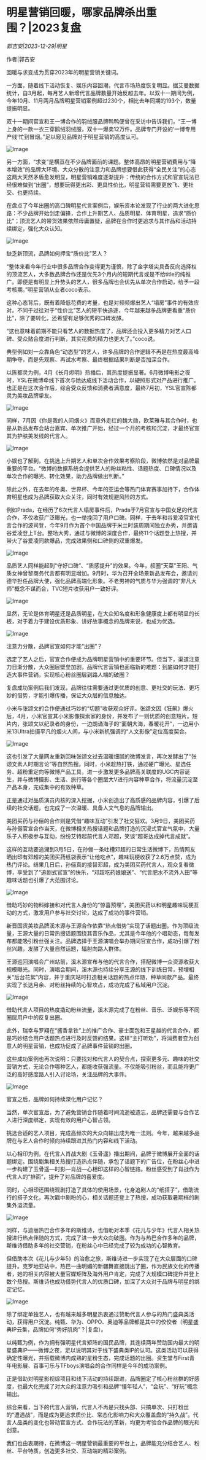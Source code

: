 # 明星营销回暖，哪家品牌杀出重围？|2023复盘

*郭吉安|2023-12-29|明星*

作者|郭吉安

回暖与求变成为贯穿2023年的明星营销关键词。

一方面，随着线下活动恢复、娱乐内容回潮，代言市场热度恢复明显。据艾曼数据统计，自3月起，每月艺人新增代言品牌数量开始反超去年。以双十一期间为例，今年10月、11月两月品牌明星营销案例超过230个，相比去年同期的193个，数量提振明显。

双十一期间官宣和王一博合作的羽绒服品牌鸭鸭便曾在采访中告诉我们，“王一博上身的一款一衣三穿鹅绒羽绒服，双十一爆卖12万件。品牌专门开设的‘一博专用产线’忙到冒烟。”足以窥见品牌对于明星营销的高度认可。

![Image](https://mmbiz.qpic.cn/mmbiz_jpg/UgtzVuzhFd4o9PDJqLrZE2tibT1DAs22Tjsy5iaEHAlsP3ictabyvxuWcDQyeePx0VQTYr5kAk4bWLeqkaCgUad4w/640?wx_fmt=jpeg&from=appmsg&wxfrom=5&wx_lazy=1&wx_co=1)

另一方面，“求变”是横亘在不少品牌面前的课题。整体高昂的明星营销费用与“降本增效”的品牌大环境、大众分散的注意力和品牌想要借此获得“全民关注”的心态这两大天然矛盾愈发明显，明星营销难度逐渐提升：传统的合作方式和官宣玩法已经很难做到“出圈”，想要玩得更出彩、更具性价比，明星营销需要更放飞、更社交、也更持续。

在盘点了今年出圈的高口碑明星代言案例后，娱乐资本论发现了行业的两大进化思路：不少品牌开始剑走偏锋，合作上升期艺人、品质明星、体育明星，追求“质价比”；顶流艺人的带货效果依然毋庸置疑，品牌在合作时更追求与其作品和活动持续绑定，强化大众认知。

![Image](https://mmbiz.qpic.cn/mmbiz_png/jNZszpkibXx8r0eeusveAtyj98pKeBEz7tMuAmiadsyvAk4l30TZvmgP03RGX0iaosuL5yVawsdblYqeWUcOTHYoQ/640?wx_fmt=png&wxfrom=5&wx_lazy=1&wx_co=1)

缺乏新顶流，品牌如何押宝“质价比”艺人？

“整体来看今年行业中很多品牌合作变得更为谨慎，除了金字塔尖具备反向选择权的顶流艺人，大多数品牌合作还是优先3个月内的短期代言或是不给title的纯推广。即便是有明显上升势头的艺人，很多品牌也会优先从单次合作启动，给予一段考核期。”明星营销从业者coco表示。

这种心态背后，既有着降低花费的考量，也是对频频爆出艺人“塌房”事件的有效应对。不同于过往对于“性价比”艺人的短平快追逐，今年越来越多品牌更看重“质价比”，除了要转化，还希望有足够优秀的口碑发酵。

“这也意味着前期不能只看艺人的数据热度了，品牌还会投入更多精力对艺人口碑、受众贴合度进行判断，其实花费的精力也更大了。”coco说。

典型例如对一众靠角色“动态型”的艺人，许多品牌的合作逻辑不再是在热度最高峰期争夺，而是先观察、再试水考察、最终根据结果判断是否加深合作。

以陈都灵为例，4月《长月烬明》热播后，其热度提振显著。6月微博电影之夜时，YSL在微博牵线下首次与她达成线下活动合作，以硬照形式对产品进行推广。也正是在这次合作后，综合受众反馈和消费者满意度，最终7月初，YSL官宣陈都灵为美妆品牌挚友。

![Image](https://mmbiz.qpic.cn/mmbiz_jpg/UgtzVuzhFd4o9PDJqLrZE2tibT1DAs22TfCFutN2A8rm09hEM5Se1QwHfYyxnB0M2QEDt7dBvC4Feg49iawYibOJw/640?wx_fmt=jpeg&from=appmsg&wxfrom=5&wx_lazy=1&wx_co=1)

同样，7月因《你是我的人间烟火》而意外走红的魏大勋，欧莱雅与其合作时，也是从新品发布会站台嘉宾、单次推广开始，经过一个月的考核和沉淀，才最终官宣其为护肤美发线的代言人。

![Image](https://mmbiz.qpic.cn/mmbiz_jpg/UgtzVuzhFd4o9PDJqLrZE2tibT1DAs22T43Abf48eWPuokGEoeRU603uRJl1Au4bKTdue8lE8NE3UZatO8Pwoibw/640?wx_fmt=jpeg&from=appmsg&wxfrom=5&wx_lazy=1&wx_co=1)

小娱也了解到，在挑选上升期艺人和单次合作效果考察阶段，微博依然是对品牌最重要的平台。“微博的数据系统会提供艺人的粉丝粘性、话题热度、口碑情况以及单次合作的曝光、转化效果，助力品牌做出判断。”

除此之外，在去年的冬奥、世界杯、今年的亚运会等热门体育赛事加持下，合作体育明星也成为品牌获取大众关注，同时有效规避风险的方式。

例如Prada，在经历了6次代言人塌房事件后，Prada于7月官宣与中国女足的代言合作，不仅收获广泛曝光，也一举挽回了用户口碑。同样，于去年和谷爱凌官宣代言合作的波司登，今年9月作为首个中国品牌于米兰时装周期间独立办秀，并邀请谷爱凌登上T台。整场大秀，通过与微博的深度合作，最终11个话题登上热搜，并带火了谷爱凌同款爆品，完成效果侧和口碑侧的双重爆发。

![Image](https://mmbiz.qpic.cn/mmbiz_jpg/UgtzVuzhFd4o9PDJqLrZE2tibT1DAs22TIruC8TxOng9JiceJVlgDJLo6qNUOQgXwibYD7OvToWaW2Kg7Hq98ODwQ/640?wx_fmt=jpeg&from=appmsg&wxfrom=5&wx_lazy=1&wx_co=1)

品质艺人同样能起到“守好口碑”、“质感提升”的效果。今年，叔圈“天菜”王阳、气质女神曾黎商务代言都有明显增加。9月时，华为召开全场景新品发布会，邀请刘德华担任品牌大使，强化品牌高端化形象。不老男神的气质与华为强调的“非凡大师”概念不谋而合，TVC短片收获用户一致好评。

![Image](https://mmbiz.qpic.cn/mmbiz_jpg/UgtzVuzhFd4o9PDJqLrZE2tibT1DAs22TNcTRmSIt7hXQ94FOIc01BD1TrGiceGqHaxYib48roGvtVh5Lu2EcBaRw/640?wx_fmt=jpeg&from=appmsg&wxfrom=5&wx_lazy=1&wx_co=1)

显然，无论是体育明星还是品质明星，在大众知名度和形象健康度上都有明显的长板，对于着力于建设优质形象、讲好故事概念的品牌来说，也成为优选。

![Image](https://mmbiz.qpic.cn/mmbiz_png/jNZszpkibXx8r0eeusveAtyj98pKeBEz7ejDSZf97dAE3mMYqSpwDp0blV0YsOONibSOjLz8EycRV8uxj7xc8QIg/640?wx_fmt=png&wxfrom=5&wx_lazy=1&wx_co=1)

注意力分散，品牌官宣如何才能“出圈”？

选定了艺人之后，官宣合作便成为品牌明星营销中的重要环节。但当下，渠道注意力日渐分散，大众圈层壁垒加剧，品牌代言营销也面临新的难题：到底如何才能打造大事件营销，实现核心粉丝圈层到路人端的破圈？

复盘成功案例后我们发现，品牌往往需要通过更优质的创意、更社交的玩法、更巧妙的借势，才能引爆传播，保证大众层的信息触达。

小米与张颂文的合作便通过巧妙的“切题”收获观众好评。张颂文因《狂飙》爆火后，4月，小米官宣其小米影像探索家的身份，并发布了一则优质的创意短片。短片内，张颂文以纪录者的身份，一边朗诵海子的“面朝大海，春暖花开”，一边用小米13Ultra拍摄平凡的烟火人间，与小米新机强调的“人文影像”定位高度契合。

![Image](https://mmbiz.qpic.cn/mmbiz_jpg/UgtzVuzhFd4o9PDJqLrZE2tibT1DAs22TFKs9L31SFxzJROicU6syiaLuxZIBNyCvnZ3icCWibXeWLlNATTqiadZPtVw/640?wx_fmt=jpeg&from=appmsg&wxfrom=5&wx_lazy=1&wx_co=1)

这也引发了大量网友重新回味张颂文过去温暖细腻的微博发言，再次发酵出了“张颂文素人时期言论”等自然热搜。同时，小米趁热打铁，通过硬广曝光、星选任务、超粉重定向等微博产品工具，进一步激发更多品牌高关联度的UGC内容诞生，并与微博摄影、生活、旅行等各个圈层大V进行内容种草合作，将流量沉淀至产品本身，完成集中的有效种草。

正是通过对品质演员内核的深入挖掘，小米创造出了高质感的品牌内容，引爆了后续的社交话题，也完成了一次温暖、具备人文气息的品牌输出。

美团买药与孙俪的合作则是凭借“趣味互动”引发了社交狂欢。3月9日，美团买药与孙俪官宣合作当天，在微博相关热搜话题和品牌打造的沉浸式官宣气氛中，大量乐子人积极参与互动，纷纷艾特起前代言人邓超，笑谈“超哥达成掉代言成就”。

这样的互动要追溯到3月5日，在孙俪一条吐槽邓超的日常生活微博下，热情网友晒出印有邓超的美团买药纸袋表示“让他吃点”，趣味玩梗收获了2.6万点赞，成为热门评论。结果几日后，孙俪真的接替邓超，成为美团买药代言人，观众复看微博，享受到了“追剧式官宣”的快乐，“邓超吃药娘娘送”、“代言肥水不流外人田”等趣味话题也引爆了大范围讨论。

![Image](https://mmbiz.qpic.cn/mmbiz_jpg/UgtzVuzhFd4o9PDJqLrZE2tibT1DAs22T9XcQDCX88Raib9fumXU1xP1wqPBPzGo2mbvEA8iconsOf5D5t9zg80wA/640?wx_fmt=jpeg&from=appmsg&wxfrom=5&wx_lazy=1&wx_co=1)

借助巧妙的物料嫁接和对代言人身份的“惊喜预埋”，美团买药以和明星趣味玩梗互动的方式，激发用户参与社交讨论，达成了成功的事件营销。

新晋国货美妆品牌溪木源与王源合作依靠“热点借势”实现了话题出圈。作为顶级流量，王源大量的日常热搜话题围绕其音乐作品，尤其是今年他的个唱动态，每每发布都能吸引粉丝强关注。品牌选择于王源演唱会举办期间官宣合作，成功引爆了粉丝兴趣，发酵了大量自然话题，辐射向路人群体。

王源巡回演唱会广州站前，溪木源宣布与他的代言合作，搭配微博一众资源收获大规模曝光。同时，演唱会期间，溪木源也持续分享王源的线下训练日常，预埋相关“后台花絮”内容，并于重庆站时打造相关话题的热点伴随，种草同款产品。最终实现了长达月余、对粉丝持续的心智攻占，成功完成了私域用户沉淀。

![Image](https://mmbiz.qpic.cn/mmbiz_jpg/UgtzVuzhFd4o9PDJqLrZE2tibT1DAs22Tvowsg5nWvUoAB40icCpKj9lEYeuTxmibM8RqbjKocOibXzm10sjU5N3KQ/640?wx_fmt=jpeg&from=appmsg&wxfrom=5&wx_lazy=1&wx_co=1)

借助代言人项目的热度撬动粉丝流量，溪木源完成了在粉丝、音乐、泛娱乐等不同圈层用户中的反复出圈。

此外，瑞幸与罗翔在“酱香拿铁”上的推广合作、豪士面包和王星越的代言合作，都是巧妙结合用户话题热点进行及时反馈的结果。这样“主打听劝”，将消费者变为创意人的明星营销，也成功促成了品牌事件营销的出圈。

这些成功案例也再次说明：只要找对和代言人的契合点，探索更多元、趣味的社交营销方式，无论合作哪种艺人，都能收获强流量。不仅能吸引粉丝，而且能将更广泛的高好感度路人引入讨论场，关注品牌的大事件。

![Image](https://mmbiz.qpic.cn/mmbiz_png/jNZszpkibXx8r0eeusveAtyj98pKeBEz7gMbSIRF8ujdpJibC3CLgiaEEY6kJq4YuKUC4cv1ZG4kjEVEHhs35Zn3Q/640?wx_fmt=png&wxfrom=5&wx_lazy=1&wx_co=1)

官宣之后，品牌如何持续深化用户记忆？

当然，单次官宣后，为了避免营销合作随着时间流逝被遗忘，品牌还需要与合作艺人进行深度绑定，实现有效的用户心智占领。

挑选合适的艺人项目，完成高频次的大众向输出成为唯一法则。今年，越来越多品牌在与艺人合作时倾向持续跟进其热门内容和线下活动。

以心相印为例，在代言人肖战大剧《玉骨遥》播出期间，品牌于微博展开全面的话题绑定。围绕剧集相关热搜打造热点伴随，承包了话题下的广告位，在粉丝心中进一步构建了玉骨遥—时影—肖战—心相印这样的心智链路。粉丝感受到了肖战作为代言人的“排面”，提升了对品牌的喜爱度。

同时，心相印还围绕观剧打造了具体的使用场景，化身追剧人的“纸搭子”，借助流行的搭子文化，再次戳中剧粉的心，相关话题还登上了热搜，成功获取暑期档的剧集外溢流量。

![Image](https://mmbiz.qpic.cn/mmbiz_jpg/UgtzVuzhFd4o9PDJqLrZE2tibT1DAs22Tu2kaBAZCmgdLVFia5X8jqDkbS7xvDpjv0etRX3Je3VWdf8pzcsZCQJg/640?wx_fmt=jpeg&from=appmsg&wxfrom=5&wx_lazy=1&wx_co=1)

同样，与迪丽热巴合作多年的斯维诗，也借助对本季《花儿与少年》代言人相关热搜进行热点伴随的方式，完成了进一步大众向破圈。作为与热巴合作多年的品牌，斯维诗借助多年的社交营销，在粉丝心中已经完成了较为成功的心智教育。

但借助本次《花儿与少年5》的治愈之旅，斯维诗进一步实现了在大众层面的口碑提升。克罗地亚站中，热巴一曲明媚的新疆舞直接跳出了圈，作为民族文化的传播者，她的相关内容被大量官媒矩阵及海外用户肯定，完成了大规模口碑提升并登上数个热搜。斯维诗也成功借势代言人的优质口碑，加深了大众对于品牌与明星的绑定记忆。

![Image](https://mmbiz.qpic.cn/mmbiz_jpg/UgtzVuzhFd4o9PDJqLrZE2tibT1DAs22TUdqGkBa659CjBOWn1FuBWkSrt3biaribnfDiaia9M1JY4YHEEfOMsUZl3g/640?wx_fmt=jpeg&from=appmsg&wxfrom=5&wx_lazy=1&wx_co=1)

除了绑定单独艺人，也有越来越多明星热衷通过赞助代言人参与的热门盛典类活动，获得用户沉淀。纯甄、华为、OPPO、奥迪等品牌都是其中的佼佼者（明星盛典IP云集，品牌如何“秀好肌肉”？|复盘）。

以纯甄为例，作为拥有强明星代言矩阵的国民品牌，其连续两年赞助国内最大的明星盛典IP——微博之夜，足以说明其对于线下盛典类IP的认可。这类活动可以获得确定性曝光，并搭载微博内成熟的星粉生态，完成话题的出圈。资生堂与First青年电影展、百事可乐与TFboys演唱会的合作同样是今年的成功案例。

正是借助对明星影视综项目和线下活动的持续跟进，品牌圈定了核心粉丝群的好感度，也最大化完成了对大众的注意力吸引和品牌“懂年轻人”，“会玩”、“好玩”概念输出。

综合来看，当下的代言人营销，代言人不再是只找头部、只搞单次、只打粉丝的“遭遇战”，而是成为更追求质价比、常态化影响力和大众覆盖盘的“持久战”。代言人品类的变化也带动官宣方式、合作玩法的革新，均更为考验合作品牌的眼光和创意。

我们也由衷期待，在微博这一明星营销最重要的平台上，品牌能充分结合艺人、粉丝、平台特质，创造更多社交、互动端的精彩案例。

